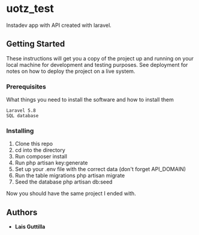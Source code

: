 # uotz_test
Instadev app with API created with laravel. 

## Getting Started

These instructions will get you a copy of the project up and running on your local machine for development and testing purposes. See deployment for notes on how to deploy the project on a live system.

### Prerequisites

What things you need to install the software and how to install them

```
Laravel 5.8
SQL database
```

### Installing

1. Clone this repo
2. cd into the directory
3. Run composer install
4. Run php artisan key:generate
5. Set up your .env file with the correct data (don't forget API_DOMAIN)
6. Run the table migrations php artisan migrate
7. Seed the database php artisan db:seed

Now you should have the same project I ended with.

## Authors

* **Lais Guttilla**
